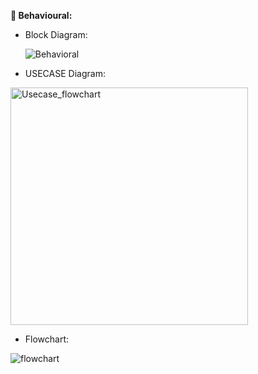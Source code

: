 
**:round_pushpin: Behavioural:**

* Block Diagram:

  ![Behavioral](https://user-images.githubusercontent.com/98833151/153589617-2d13ab36-2ec6-4f23-b8bf-09b8ba07ad84.png)


* USECASE Diagram:
 
<img width="380" alt="Usecase_flowchart" src="https://user-images.githubusercontent.com/98833151/153588722-ddf54689-aed3-4945-adb7-c347d7e187f1.png">


* Flowchart:

![flowchart](https://user-images.githubusercontent.com/98833151/153509725-707fe79f-b9c6-4c07-8cb7-8015a130c763.png)

